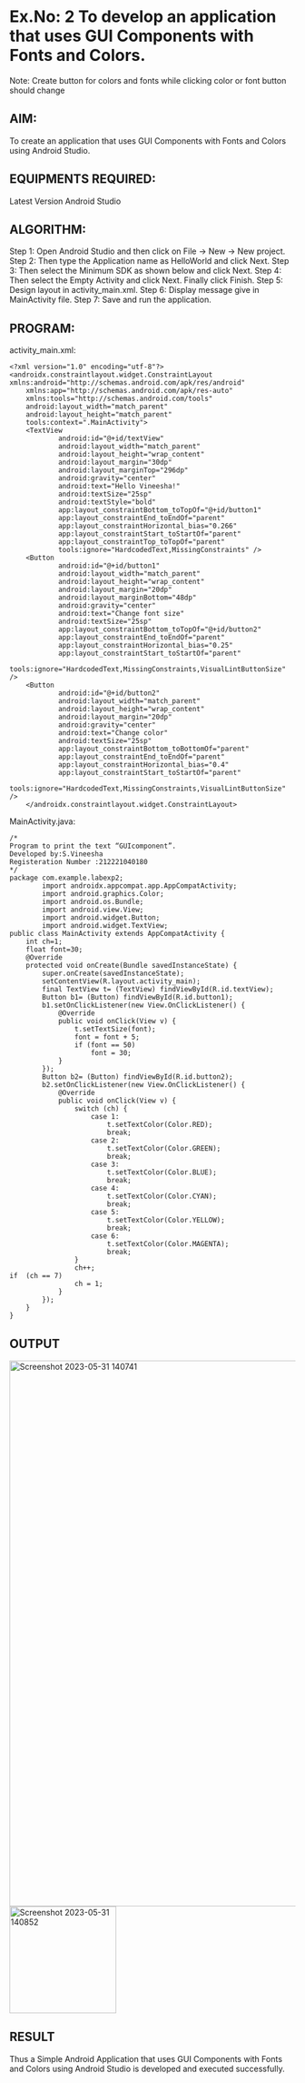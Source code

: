 # Ex.No: 2 To develop an application that uses GUI Components with Fonts and Colors. 
Note: Create button for colors and fonts while clicking color or font button should change 


## AIM:

To create an application that uses GUI Components with Fonts and Colors using Android Studio.

## EQUIPMENTS REQUIRED:

Latest Version Android Studio

## ALGORITHM:
Step 1: Open Android Studio and then click on File -> New -> New project.
Step 2: Then type the Application name as HelloWorld and click Next. 
Step 3: Then select the Minimum SDK as shown below and click Next.
Step 4: Then select the Empty Activity and click Next. Finally click Finish.
Step 5: Design layout in activity_main.xml.
Step 6: Display message give in MainActivity file.
Step 7: Save and run the application.


## PROGRAM:
activity_main.xml:
```
<?xml version="1.0" encoding="utf-8"?>
<androidx.constraintlayout.widget.ConstraintLayout xmlns:android="http://schemas.android.com/apk/res/android"
    xmlns:app="http://schemas.android.com/apk/res-auto"
    xmlns:tools="http://schemas.android.com/tools"
    android:layout_width="match_parent"
    android:layout_height="match_parent"
    tools:context=".MainActivity">
    <TextView
            android:id="@+id/textView"
            android:layout_width="match_parent"
            android:layout_height="wrap_content"
            android:layout_margin="30dp"
            android:layout_marginTop="296dp"
            android:gravity="center"
            android:text="Hello Vineesha!"
            android:textSize="25sp"
            android:textStyle="bold"
            app:layout_constraintBottom_toTopOf="@+id/button1"
            app:layout_constraintEnd_toEndOf="parent"
            app:layout_constraintHorizontal_bias="0.266"
            app:layout_constraintStart_toStartOf="parent"
            app:layout_constraintTop_toTopOf="parent"
            tools:ignore="HardcodedText,MissingConstraints" />
    <Button
            android:id="@+id/button1"
            android:layout_width="match_parent"
            android:layout_height="wrap_content"
            android:layout_margin="20dp"
            android:layout_marginBottom="48dp"
            android:gravity="center"
            android:text="Change font size"
            android:textSize="25sp"
            app:layout_constraintBottom_toTopOf="@+id/button2"
            app:layout_constraintEnd_toEndOf="parent"
            app:layout_constraintHorizontal_bias="0.25"
            app:layout_constraintStart_toStartOf="parent"
            tools:ignore="HardcodedText,MissingConstraints,VisualLintButtonSize" />
    <Button
            android:id="@+id/button2"
            android:layout_width="match_parent"
            android:layout_height="wrap_content"
            android:layout_margin="20dp"
            android:gravity="center"
            android:text="Change color"
            android:textSize="25sp"
            app:layout_constraintBottom_toBottomOf="parent"
            app:layout_constraintEnd_toEndOf="parent"
            app:layout_constraintHorizontal_bias="0.4"
            app:layout_constraintStart_toStartOf="parent"
            tools:ignore="HardcodedText,MissingConstraints,VisualLintButtonSize" />
    </androidx.constraintlayout.widget.ConstraintLayout>
```
MainActivity.java:
```
/*
Program to print the text “GUIcomponent”.
Developed by:S.Vineesha
Registeration Number :212221040180
*/
package com.example.labexp2;
        import androidx.appcompat.app.AppCompatActivity;
        import android.graphics.Color;
        import android.os.Bundle;
        import android.view.View;
        import android.widget.Button;
        import android.widget.TextView;
public class MainActivity extends AppCompatActivity {
    int ch=1;
    float font=30;
    @Override
    protected void onCreate(Bundle savedInstanceState) {
        super.onCreate(savedInstanceState);
        setContentView(R.layout.activity_main);
        final TextView t= (TextView) findViewById(R.id.textView);
        Button b1= (Button) findViewById(R.id.button1);
        b1.setOnClickListener(new View.OnClickListener() {
            @Override
            public void onClick(View v) {
                t.setTextSize(font);
                font = font + 5;
                if (font == 50)
                    font = 30;
            }
        });
        Button b2= (Button) findViewById(R.id.button2);
        b2.setOnClickListener(new View.OnClickListener() {
            @Override
            public void onClick(View v) {
                switch (ch) {
                    case 1:
                        t.setTextColor(Color.RED);
                        break;
                    case 2:
                        t.setTextColor(Color.GREEN);
                        break;
                    case 3:
                        t.setTextColor(Color.BLUE);
                        break;
                    case 4:
                        t.setTextColor(Color.CYAN);
                        break;
                    case 5:
                        t.setTextColor(Color.YELLOW);
                        break;
                    case 6:
                        t.setTextColor(Color.MAGENTA);
                        break;
                }
                ch++;
if  (ch == 7)
                ch = 1;
            }
        });
    }
}
```
## OUTPUT
<img width="960" alt="Screenshot 2023-05-31 140741" src="https://github.com/suryacse05/Mobile-Application-Development/assets/133136880/1bfa8545-58c2-478d-827d-7c4863afa93d">
<img width="188" alt="Screenshot 2023-05-31 140852" src="https://github.com/suryacse05/Mobile-Application-Development/assets/133136880/ce1b1cd7-8828-47d5-90c3-cfb16c20e689">




## RESULT
Thus a Simple Android Application that uses GUI Components with Fonts and Colors using Android Studio is developed and executed successfully.


